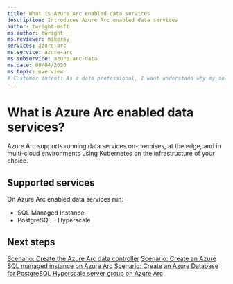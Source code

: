 ```yaml
---
title: What is Azure Arc enabled data services
description: Introduces Azure Arc enabled data services 
author: twright-msft
ms.author: twright
ms.reviewer: mikeray
services: azure-arc
ms.service: azure-arc
ms.subservice: azure-arc-data
ms.date: 08/04/2020
ms.topic: overview
# Customer intent: As a data professional, I want understand why my solutions would benefit from running with Azure Arc enabled so that I can leverage the capability of the feature..
---
```


# What is Azure Arc enabled data services?

Azure Arc supports running data services on-premises, at the edge, and in multi-cloud environments using Kubernetes on the infrastructure of your choice. 

## Supported services

On Azure Arc enabled data services run:

* SQL Managed Instance
* PostgreSQL - Hyperscale

## Next steps

[Scenario: Create the Azure Arc data controller](create-data-controller.md)
[Scenario: Create an Azure SQL managed instance on Azure Arc](create-sql-managed-instance.md)
[Scenario: Create an Azure Database for PostgreSQL Hyperscale server group on Azure Arc](create-postgresql-instances.md)